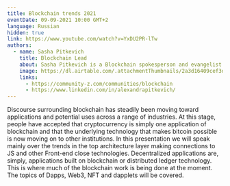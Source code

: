 ```yaml
---
title: Blockchain trends 2021
eventDate: 09-09-2021 10:00 GMT+2
language: Russian
hidden: true
link: https://www.youtube.com/watch?v=YxDU2PR-lTw
authors:
  - name: Sasha Pitkevich
    title: Blockchain Lead
    about: Sasha Pitkevich is a Blockchain spokesperson and evangelist known for her work as Accenture Blockchain Technology lead and her current work as the Global Lead of EPAM Blockchain Business. Sasha is active at the public community space leading global Blockchain Professionals community, participating in the Ring of Ethereum Architects and serving as an advisor for a number of crypto startups.
    image: https://dl.airtable.com/.attachmentThumbnails/2a3d16409cef3de84a21bbb68d5b460c/5a854443
    links:
      - https://community-z.com/communities/blockchain
      - https://www.linkedin.com/in/alexandrapitkevich/
---
```


Discourse surrounding blockchain has steadily been moving toward applications and potential uses across a range of industries. At this stage, people have accepted that cryptocurrency is simply one application of blockchain and that the underlying technology that makes bitcoin possible is now moving on to other institutions.
In this presentation we will speak mainly over the trends in the top architecture layer making connections to JS and other Front-end close technologies. Decentralized applications are, simply, applications built on blockchain or distributed ledger technology. This is where much of the blockchain work is being done at the moment. The topics of Dapps, Web3, NFT and dapplets will be covered.
